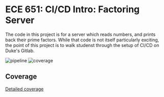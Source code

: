 ECE 651: CI/CD Intro: Factoring Server 
======================================

The code in this project is for a server which reads
numbers, and prints back their prime factors.  While
that code is not itself particularly exciting, the point
of this project is to walk studenst through the setup of 
CI/CD on Duke's Gitlab.

![pipeline](https://gitlab.oit.duke.edu/yc407/factorserver/badges/master/pipeline.svg)
![coverage](https://gitlab.oit.duke.edu/yc407/factorserver/badges/master/coverage.svg?job=test)

## Coverage
[Detailed coverage](https://yc407.pages.oit.duke.edu/factorserver/dashboard.html)



